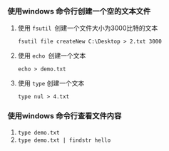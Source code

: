 ### 使用windows 命令行创建一个空的文本文件

1. 使用 `fsutil `创建一个文件大小为3000比特的文本

   `fsutil file createNew C:\Desktop > 2.txt 3000`

2. 使用 `echo `创建一个文本

   `echo > demo.txt`

3. 使用 `type` 创建一个文本

   `type nul > 4.txt`

### 使用windows 命令行查看文件内容

1. `type demo.txt`
2. `type demo.txt | findstr hello`

